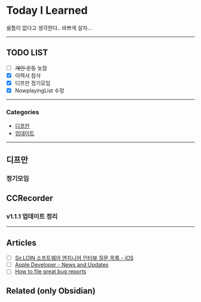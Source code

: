 
# Today I Learned
쉴틈이 없다고 생각한다..
바쁘게 살자...

---

## TODO LIST
- [ ] ~~개인 운동~~ 늦잠
- [x] 이력서 첨삭
- [x] 디프만 정기모임
- [x] NowplayingList 수정

---

### Categories
- [디프만](#디프만)
- [업데이트](#CCRecorder)

---

## 디프만
### 정기모임

## CCRecorder
### v1.1.1 업데이트 정리

---

## Articles
- [ ] [Sir.LOIN 소프트웨어 엔지니어 인터뷰 질문 목록 - iOS](https://github.com/sirloin-dev/meatplatform/blob/master/job-description/interview-questions.adoc#interview-questions-iOS)
- [ ] [Apple Developer - News and Updates](https://developer.apple.com/news/)
- [ ] [How to file great bug reports](https://developer.apple.com/news/?id=vvrgkboh)

## Related (only Obsidian)